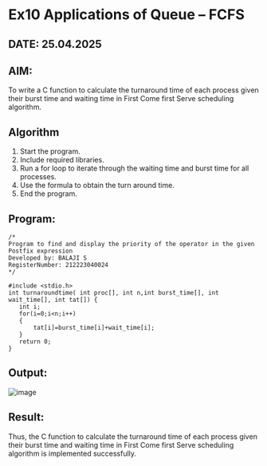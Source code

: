 # Ex10 Applications of Queue – FCFS
## DATE: 25.04.2025
## AIM:
To write a C function to calculate the turnaround time of each process given their burst time and waiting time in First Come first Serve scheduling algorithm.
## Algorithm
1. Start the program.
2. Include required libraries.
3. Run a for loop to iterate through the waiting time and burst time for all processes.
4. Use the formula to obtain the turn around time.
5. End the program.

## Program:
```
/*
Program to find and display the priority of the operator in the given Postfix expression
Developed by: BALAJI S
RegisterNumber: 212223040024
*/

#include <stdio.h>
int turnaroundtime( int proc[], int n,int burst_time[], int wait_time[], int tat[]) {
   int i;
   for(i=0;i<n;i++)
   {
       tat[i]=burst_time[i]+wait_time[i];
   }
   return 0;
}
```

## Output:

![image](https://github.com/user-attachments/assets/2ddc42eb-6fbe-4b3a-a7b8-89c8e8c244b4)

## Result:
Thus, the C function to calculate the turnaround time of each process given their burst time and waiting time in First Come first Serve scheduling algorithm is implemented successfully.
